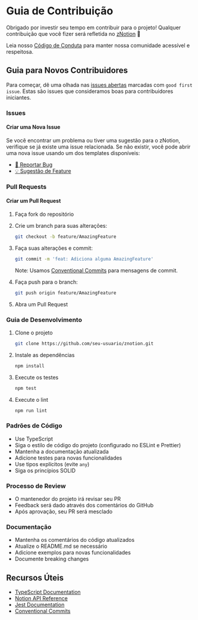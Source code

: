# Guia de Contribuição

Obrigado por investir seu tempo em contribuir para o projeto! Qualquer contribuição que você fizer será refletida no [zNotion](https://github.com/cyllas/znotion) 🎉

Leia nosso [Código de Conduta](./CODE_OF_CONDUCT.md) para manter nossa comunidade acessível e respeitosa.

## Guia para Novos Contribuidores

Para começar, dê uma olhada nas [issues abertas](https://github.com/cyllas/znotion/issues) marcadas com `good first issue`. Estas são issues que consideramos boas para contribuidores iniciantes.

### Issues

#### Criar uma Nova Issue

Se você encontrar um problema ou tiver uma sugestão para o zNotion, verifique se já existe uma issue relacionada. Se não existir, você pode abrir uma nova issue usando um dos templates disponíveis:

* [🐛 Reportar Bug](https://github.com/cyllas/znotion/issues/new?template=bug_report.md)
* [💡 Sugestão de Feature](https://github.com/cyllas/znotion/issues/new?template=feature_request.md)

### Pull Requests

#### Criar um Pull Request

1. Faça fork do repositório
2. Crie um branch para suas alterações:
   ```bash
   git checkout -b feature/AmazingFeature
   ```
3. Faça suas alterações e commit:
   ```bash
   git commit -m 'feat: Adiciona alguma AmazingFeature'
   ```
   Note: Usamos [Conventional Commits](https://www.conventionalcommits.org/pt-br) para mensagens de commit.

4. Faça push para o branch:
   ```bash
   git push origin feature/AmazingFeature
   ```
5. Abra um Pull Request

### Guia de Desenvolvimento

1. Clone o projeto
   ```bash
   git clone https://github.com/seu-usuario/znotion.git
   ```

2. Instale as dependências
   ```bash
   npm install
   ```

3. Execute os testes
   ```bash
   npm test
   ```

4. Execute o lint
   ```bash
   npm run lint
   ```

### Padrões de Código

* Use TypeScript
* Siga o estilo de código do projeto (configurado no ESLint e Prettier)
* Mantenha a documentação atualizada
* Adicione testes para novas funcionalidades
* Use tipos explícitos (evite `any`)
* Siga os princípios SOLID

### Processo de Review

* O mantenedor do projeto irá revisar seu PR
* Feedback será dado através dos comentários do GitHub
* Após aprovação, seu PR será mesclado

### Documentação

* Mantenha os comentários do código atualizados
* Atualize o README.md se necessário
* Adicione exemplos para novas funcionalidades
* Documente breaking changes

## Recursos Úteis

* [TypeScript Documentation](https://www.typescriptlang.org/docs/)
* [Notion API Reference](https://developers.notion.com/reference)
* [Jest Documentation](https://jestjs.io/docs/getting-started)
* [Conventional Commits](https://www.conventionalcommits.org/pt-br)
